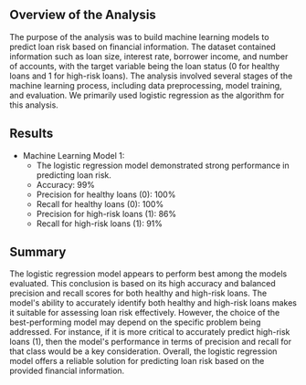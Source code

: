 ## Overview of the Analysis

The purpose of the analysis was to build machine learning models to predict loan risk based on financial information. The dataset contained information such as loan size, interest rate, borrower income, and number of accounts, with the target variable being the loan status (0 for healthy loans and 1 for high-risk loans). The analysis involved several stages of the machine learning process, including data preprocessing, model training, and evaluation. We primarily used logistic regression as the algorithm for this analysis.

## Results

* Machine Learning Model 1:
    * The logistic regression model demonstrated strong performance in predicting loan risk.
    * Accuracy: 99%
    * Precision for healthy loans (0): 100%
    * Recall for healthy loans (0): 100%
    * Precision for high-risk loans (1): 86%
    * Recall for high-risk loans (1): 91%

## Summary

The logistic regression model appears to perform best among the models evaluated. This conclusion is based on its high accuracy and balanced precision and recall scores for both healthy and high-risk loans. The model's ability to accurately identify both healthy and high-risk loans makes it suitable for assessing loan risk effectively. However, the choice of the best-performing model may depend on the specific problem being addressed. For instance, if it is more critical to accurately predict high-risk loans (1), then the model's performance in terms of precision and recall for that class would be a key consideration. Overall, the logistic regression model offers a reliable solution for predicting loan risk based on the provided financial information.
